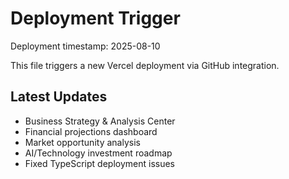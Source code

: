 # Deployment Trigger

Deployment timestamp: 2025-08-10

This file triggers a new Vercel deployment via GitHub integration.

## Latest Updates
- Business Strategy & Analysis Center
- Financial projections dashboard
- Market opportunity analysis  
- AI/Technology investment roadmap
- Fixed TypeScript deployment issues